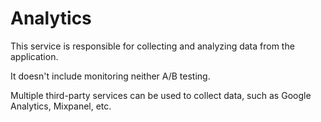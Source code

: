 # Analytics

This service is responsible for collecting and analyzing data from the application.

It doesn't include monitoring neither A/B testing.

Multiple third-party services can be used to collect data, such as Google Analytics, Mixpanel, etc.
